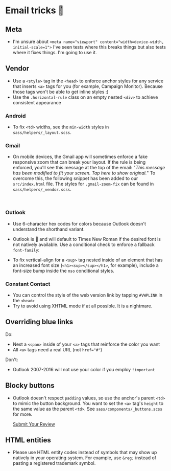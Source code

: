 # Email tricks :metal:

## Meta

* I'm unsure about `<meta name="viewport" content="width=device-width, initial-scale=1">` I've seen tests where this breaks things but also tests where it fixes things. I'm going to use it.

## Vendor

* Use a `<style>` tag in the `<head>` to enforce anchor styles for any service that inserts `<a>` tags for you (for example, Campaign Monitor). Because those tags won't be able to get inline styles :)
* Use the `.horizontal-rule` class on an empty nested `<div>` to achieve consistent appearance

### Android

* To fix `<td>` widths, see the `min-width` styles in `sass/helpers/_layout.scss`.

### Gmail

* On mobile devices, the Gmail app will sometimes enforce a fake responsive zoom that can break your layout. If the rule is being enforced, you'll see this message at the top of the email: "_This message has been modified to fit your screen. Tap here to show original._" To overcome this, the following snippet has been added to our `src/index.html` file. The styles for `.gmail-zoom-fix` can be found in `sass/helpers/_vendor.scss`.

    <div class="gmail-zoom-fix">
    &nbsp; &nbsp; &nbsp; &nbsp; &nbsp; &nbsp; &nbsp; &nbsp; &nbsp; &nbsp; &nbsp;
    &nbsp; &nbsp; &nbsp; &nbsp; &nbsp; &nbsp; &nbsp; &nbsp; &nbsp; &nbsp; &nbsp;
    &nbsp; &nbsp; &nbsp; &nbsp; &nbsp; &nbsp; &nbsp; &nbsp;
    </div>

### Outlook

* Use 6-character hex codes for colors because Outlook doesn't understand the shorthand variant.
* Outlook is :poop: and will default to Times New Roman if the desired font is not natively available. Use a conditional check to enforce a fallback `font-family`:

    <!--[if mso]>
    <style type="text/css">
      body,
      table,
      td {
        font-family: Helvetica, Arial, sans-serif !important;
      }
    </style>
    <![endif]-->

* To fix vertical-align for a `<sup>` tag nested inside of an element that has an increased font size (`<h1><sup></sup></h1>`, for example), include a font-size bump inside the `mso` conditional styles.

    <!--[if mso]>
    <style type="text/css">
      h1 sup {
        font-size: {slightly smaller than parent} !important;
      }
    </style>
    <![endif]-->

### Constant Contact

* You can control the style of the web version link by tapping `#VWPLINK` in the `<head>`
* Try to avoid using XHTML mode if at all possible. It is a nightmare.

## Overriding blue links

Do:
* Nest a `<span>` inside of your `<a>` tags that reinforce the color you want
* All `<a>` tags need a real URL (not `href="#"`)

Don't:
* Outlook 2007-2016 will not use your color if you employ `!important`

## Blocky buttons
* Outlook doesn't respect `padding` values, so use the anchor's parent `<td>` to mimic the button background. You want to set the `<a>` tag's `height` to the same value as the parent `<td>`. See `sass/components/_buttons.scss` for more.

    <td align="center" width="174" height="42" class="btn">
      <a href="http://foo.com" class="btn__link">
        <span class="link-override">Submit Your Review</span>
      </a>
    </td>

## HTML entities

* Please use HTML entity codes instead of symbols that may show up natively in your operating system. For example, use `&reg;` instead of pasting a registered trademark symbol.
